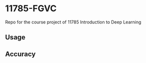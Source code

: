 # 11785-FGVC
Repo for the course project of 11785 Introduction to Deep Learning

## Usage

## Accuracy
